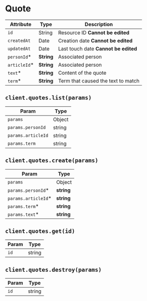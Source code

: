 # Quote

| Attribute | Type | Description |
| --------- | ---- | ----------- |
| `id`         | String     | Resource ID **Cannot be edited** |
| `createdAt`  | Date       | Creation date **Cannot be edited** |
| `updatedAt`  | Date       | Last touch date **Cannot be edited** |
| `personId`*  | **String** | Associated person |
| `articleId`* | **String** | Associated person |
| `text`*      | **String** | Content of the quote |
| `term`*      | **String** | Term that caused the text to match |

## `client.quotes.list(params)`

| Param | Type |
|-------|------|
| `params`           | Object |
| `params.personId`  | string |
| `params.articleId` | string |
| `params.term`      | string |

## `client.quotes.create(params)`

| Param | Type |
|-------|------|
| `params`            | Object |
| `params.personId`*  | **string** |
| `params.articleId`* | **string** |
| `params.term`*      | **string** |
| `params.text`*      | **string** |

## `client.quotes.get(id)`

| Param | Type |
|-------|------|
| `id` | string |

## `client.quotes.destroy(params)`

| Param | Type |
|-------|------|
| `id` | string |

